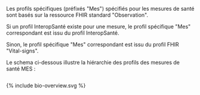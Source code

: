   
Les profils spécifiques (préfixés "Mes") spécifiés pour les mesures de santé sont basés sur la ressource FHIR standard "Observation".  
  
Si un profil InteropSanté existe pour une mesure, le profil spécifique "Mes" correspondant est issu du profil InteropSanté.  
  
Sinon, le profil spécifique "Mes" correspondant est issu du profil FHIR "Vital-signs".
  
Le schema ci-dessous illustre la hiérarchie des profils des mesures de santé MES :  

<!-- <div class="figure" style="width:100%;">
    <img style="height: auto; width: 100%;" src="schemaProfilsMES.png" alt="SchemaProfilsMES" title="SchemaProfilsMES">
</div> -->

<div class="figure" style="width:100%; overflow:auto">
    <p>{% include bio-overview.svg %}</p>
</div>